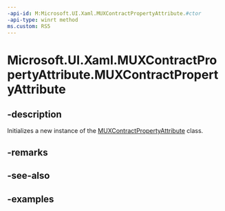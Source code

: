 ```yaml
---
-api-id: M:Microsoft.UI.Xaml.MUXContractPropertyAttribute.#ctor
-api-type: winrt method
ms.custom: RS5
---
```


<!-- Method syntax.
public MUXContractPropertyAttribute.MUXContractPropertyAttribute()
-->

# Microsoft.UI.Xaml.MUXContractPropertyAttribute.MUXContractPropertyAttribute

## -description

Initializes a new instance of the [MUXContractPropertyAttribute](muxcontractpropertyattribute.md) class.

## -remarks

## -see-also

## -examples

